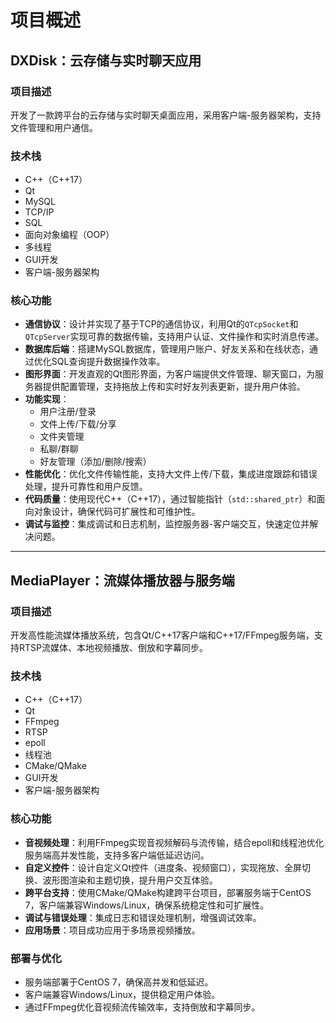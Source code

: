 # 项目概述

## DXDisk：云存储与实时聊天应用

### 项目描述
开发了一款跨平台的云存储与实时聊天桌面应用，采用客户端-服务器架构，支持文件管理和用户通信。

### 技术栈
- C++（C++17）
- Qt
- MySQL
- TCP/IP
- SQL
- 面向对象编程（OOP）
- 多线程
- GUI开发
- 客户端-服务器架构

### 核心功能
- **通信协议**：设计并实现了基于TCP的通信协议，利用Qt的`QTcpSocket`和`QTcpServer`实现可靠的数据传输，支持用户认证、文件操作和实时消息传递。
- **数据库后端**：搭建MySQL数据库，管理用户账户、好友关系和在线状态，通过优化SQL查询提升数据操作效率。
- **图形界面**：开发直观的Qt图形界面，为客户端提供文件管理、聊天窗口，为服务器提供配置管理，支持拖放上传和实时好友列表更新，提升用户体验。
- **功能实现**：
  - 用户注册/登录
  - 文件上传/下载/分享
  - 文件夹管理
  - 私聊/群聊
  - 好友管理（添加/删除/搜索）
- **性能优化**：优化文件传输性能，支持大文件上传/下载，集成进度跟踪和错误处理，提升可靠性和用户反馈。
- **代码质量**：使用现代C++（C++17），通过智能指针（`std::shared_ptr`）和面向对象设计，确保代码可扩展性和可维护性。
- **调试与监控**：集成调试和日志机制，监控服务器-客户端交互，快速定位并解决问题。

---

## MediaPlayer：流媒体播放器与服务端

### 项目描述
开发高性能流媒体播放系统，包含Qt/C++17客户端和C++17/FFmpeg服务端，支持RTSP流媒体、本地视频播放、倒放和字幕同步。

### 技术栈
- C++（C++17）
- Qt
- FFmpeg
- RTSP
- epoll
- 线程池
- CMake/QMake
- GUI开发
- 客户端-服务器架构

### 核心功能
- **音视频处理**：利用FFmpeg实现音视频解码与流传输，结合epoll和线程池优化服务端高并发性能，支持多客户端低延迟访问。
- **自定义控件**：设计自定义Qt控件（进度条、视频窗口），实现拖放、全屏切换、波形图渲染和主题切换，提升用户交互体验。
- **跨平台支持**：使用CMake/QMake构建跨平台项目，部署服务端于CentOS 7，客户端兼容Windows/Linux，确保系统稳定性和可扩展性。
- **调试与错误处理**：集成日志和错误处理机制，增强调试效率。
- **应用场景**：项目成功应用于多场景视频播放。

### 部署与优化
- 服务端部署于CentOS 7，确保高并发和低延迟。
- 客户端兼容Windows/Linux，提供稳定用户体验。
- 通过FFmpeg优化音视频流传输效率，支持倒放和字幕同步。
